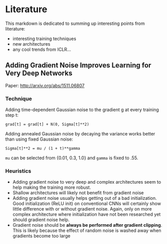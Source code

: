 # Literature

This markdown is dedicated to summing up interesting points from literature:
- interesting training techniques
- new architectures
- any cool trends from ICLR...

## Adding Gradient Noise Improves Learning for Very Deep Networks

Paper: http://arxiv.org/abs/1511.06807

### Technique

Adding time-dependent Gaussian noise to the gradient g at every
training step t:
```
grad[t] = grad[t] + N(0, Sigma[t]**2)
```
Adding annealed Gaussian noise by decaying the variance works better
than using fixed Gaussian noise:
```
Sigma[t]**2 = mu / (1 + t)**gamma
```

`mu` can be selected from {0.01, 0.3, 1.0} and `gamma` is fixed to .55.

### Heuristics

- Adding gradient noise to very deep and complex architectures seem to help making
the training more robust.
- Shallow architectures will likely not benefit from gradient noise
- Adding gradient noise usually helps getting out of a bad initialization. Good
initialization (ReLU init) on conventional CNNs will certainly show little difference
with or without gradient noise. Again, only on more complex architecture where initialization
have not been researched yet should gradient noise help.
- Gradient noise should be **always be performed after gradient clipping**. This is likely
because the effect of random noise is washed away when gradients become too large
